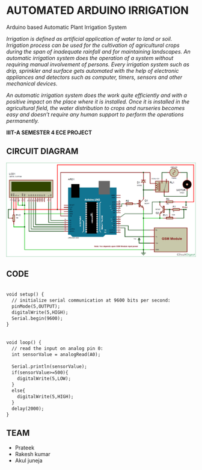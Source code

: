 # AUTOMATED ARDUINO IRRIGATION
Arduino based Automatic Plant Irrigation System

<i>Irrigation is defined as artificial application of water to land or soil. Irrigation process can be used for the cultivation of agricultural crops during the span of inadequate rainfall and for maintaining landscapes. An automatic irrigation system does the operation of a system without requiring manual involvement of persons. Every irrigation system such as drip, sprinkler and surface gets automated with the help of electronic appliances and detectors such as computer, timers, sensors and other mechanical devices.

An automatic irrigation system does the work quite efficiently and with a positive impact on the place where it is installed. Once it is installed in the agricultural field, the water distribution to crops and nurseries becomes easy and doesn’t require any human support to perform the operations permanently.</i>

<b>IIIT-A SEMESTER 4 ECE PROJECT</b>

## CIRCUIT DIAGRAM

![CIRCUIT DIAGRAM](/circuit.png?raw=true)

## CODE

```

void setup() {
  // initialize serial communication at 9600 bits per second:
  pinMode(5,OUTPUT);
  digitalWrite(5,HIGH);
  Serial.begin(9600);
}


void loop() {
  // read the input on analog pin 0:
  int sensorValue = analogRead(A0);
  
  Serial.println(sensorValue);
  if(sensorValue>=500){
    digitalWrite(5,LOW);
  }
  else{
    digitalWrite(5,HIGH);
  }
  delay(2000);
}

```


## TEAM

* Prateek
* Rakesh kumar
* Akul juneja
